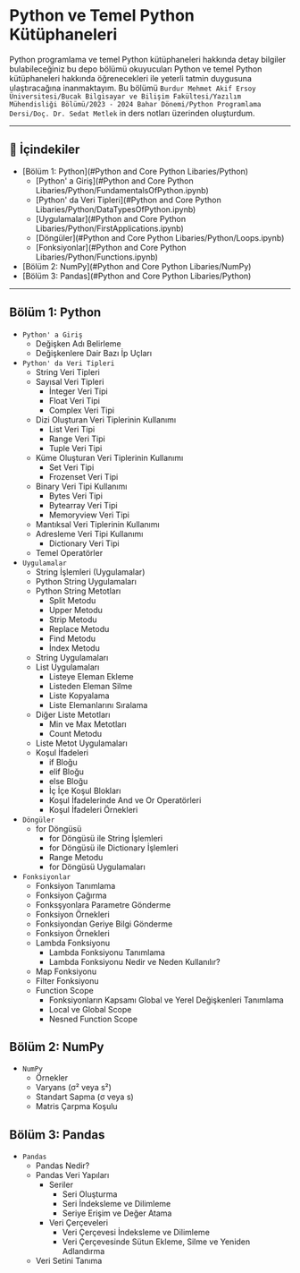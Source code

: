 # Python ve Temel Python Kütüphaneleri

Python programlama ve temel Python kütüphaneleri hakkında detay bilgiler bulabileceğiniz bu depo bölümü okuyucuları Python ve temel Python kütüphaneleri hakkında öğrenecekleri ile yeterli tatmin duygusuna ulaştıracağına inanmaktayım. 
Bu bölümü 
`Burdur Mehmet Akif Ersoy Üniversitesi/Bucak Bilgisayar ve Bilişim Fakültesi/Yazılım Mühendisliği Bölümü/2023 - 2024 Bahar Dönemi/Python Programlama Dersi/Doç. Dr. Sedat Metlek` in ders notları üzerinden oluşturdum.  

---

## 📑 İçindekiler
- [Bölüm 1: Python](#Python and Core Python Libaries/Python)
  - [Python' a Giriş](#Python and Core Python Libaries/Python/FundamentalsOfPython.ipynb)
  - [Python' da Veri Tipleri](#Python and Core Python Libaries/Python/DataTypesOfPython.ipynb)
  - [Uygulamalar](#Python and Core Python Libaries/Python/FirstApplications.ipynb)
  - [Döngüler](#Python and Core Python Libaries/Python/Loops.ipynb)
  - [Fonksiyonlar](#Python and Core Python Libaries/Python/Functions.ipynb)
- [Bölüm 2: NumPy](#Python and Core Python Libaries/NumPy)
- [Bölüm 3: Pandas](#Python and Core Python Libaries/Python)

---

## Bölüm 1: Python
* `Python' a Giriş`
   - Değişken Adı Belirleme
   - Değişkenlere Dair Bazı İp Uçları
* `Python' da Veri Tipleri`   
   - String Veri Tipleri
   - Sayısal Veri Tipleri
     - İnteger Veri Tipi
     - Float Veri Tipi
     - Complex Veri Tipi
   - Dizi Oluşturan Veri Tiplerinin Kullanımı
     - List Veri Tipi
     - Range Veri Tipi
     - Tuple Veri Tipi
   - Küme Oluşturan Veri Tiplerinin Kullanımı
     - Set Veri Tipi
     - Frozenset Veri Tipi
   - Binary Veri Tipi Kullanımı
     - Bytes Veri Tipi
     - Bytearray Veri Tipi
     - Memoryview Veri Tipi
   - Mantıksal Veri Tiplerinin Kullanımı
   - Adresleme Veri Tipi Kullanımı
     - Dictionary Veri Tipi
   - Temel Operatörler     
* `Uygulamalar`
   - String İşlemleri (Uygulamalar)
   - Python String Uygulamaları
   - Python String Metotları
     - Split Metodu
     - Upper Metodu
     - Strip Metodu
     - Replace Metodu
     - Find Metodu
     - İndex Metodu
   - String Uygulamaları
   - List Uygulamaları
     - Listeye Eleman Ekleme
     - Listeden Eleman Silme
     - Liste Kopyalama
     - Liste Elemanlarını Sıralama
   - Diğer Liste Metotları
     - Min ve Max Metotları
     - Count Metodu
   - Liste Metot Uygulamaları
   - Koşul İfadeleri
     - if Bloğu
     - elif Bloğu
     - else Bloğu
     - İç İçe Koşul Blokları
     - Koşul İfadelerinde And ve Or Operatörleri
     - Koşul İfadeleri Örnekleri
* `Döngüler`
   - for Döngüsü
     - for Döngüsü ile String İşlemleri
     - for Döngüsü ile Dictionary İşlemleri
     - Range Metodu
     - for Döngüsü Uygulamaları 
* `Fonksiyonlar`
   - Fonksiyon Tanımlama
   - Fonksiyon Çağırma
   - Fonksşyonlara Parametre Gönderme
   - Fonksiyon Örnekleri
   - Fonksiyondan Geriye Bilgi Gönderme
   - Fonksiyon Örnekleri 
   - Lambda Fonksiyonu
     - Lambda Fonksiyonu Tanımlama
     - Lambda Fonksiyonu Nedir ve Neden Kullanılır?   
   - Map Fonksiyonu
   - Filter Fonksiyonu
   - Function Scope
     - Fonksiyonların Kapsamı Global ve Yerel Değişkenleri Tanımlama
     - Local ve Global Scope
     - Nesned Function Scope

## Bölüm 2: NumPy
* `NumPy`
   - Örnekler
   - Varyans (σ² veya s²)
   - Standart Sapma (σ veya s)
   - Matris Çarpma Koşulu

## Bölüm 3: Pandas
* `Pandas`
   - Pandas Nedir?
   - Pandas Veri Yapıları
     - Seriler
       - Seri Oluşturma
       - Seri İndeksleme ve Dilimleme
       - Seriye Erişim ve Değer Atama
     - Veri Çerçeveleri
       - Veri Çerçevesi İndeksleme ve Dilimleme
       - Veri Çerçevesinde Sütun Ekleme, Silme ve Yeniden Adlandırma
   - Veri Setini Tanıma

